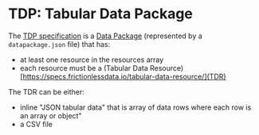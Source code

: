# TDP: Tabular Data Package

The [TDP specification](https://specs.frictionlessdata.io/tabular-data-package/)
is a [Data Package](https://specs.frictionlessdata.io/data-package/) (represented by a
`datapackage.json` file) that has:

- at least one resource in the resources array
- each resource must be a (Tabular Data Resource)[https://specs.frictionlessdata.io/tabular-data-resource/](TDR)

The TDR can be either:

- inline "JSON tabular data" that is array of data rows where each row is an array or object"
- a CSV file
